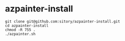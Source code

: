 # azpainter-install
```
git clone git@github.com:sitory/azpainter-install.git
cd azpainter-install
chmod -R 755 .
./azpainter.sh
```
